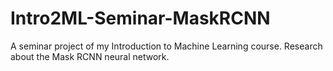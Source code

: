 # Intro2ML-Seminar-MaskRCNN
A seminar project of my Introduction to Machine Learning course. Research about the Mask RCNN neural network.
